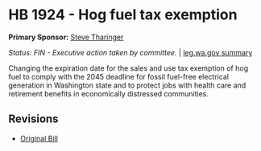 # HB 1924 - Hog fuel tax exemption
**Primary Sponsor:** [Steve Tharinger](/person/leg/steve.tharinger.md)

*Status: FIN - Executive action taken by committee.* | [leg.wa.gov summary](https://app.leg.wa.gov/billsummary?BillNumber=1924&Year=2021)

Changing the expiration date for the sales and use tax exemption of hog fuel to comply with the 2045 deadline for fossil fuel-free electrical generation in Washington state and to protect jobs with health care and retirement benefits in economically distressed communities.

## Revisions
* [Original Bill](1/)